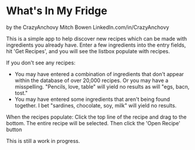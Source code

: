 # What's In My Fridge
by the CrazyAnchovy
  Mitch Bowen
  LinkedIn.com/in/CrazyAnchovy


This is a simple app to help discover new recipes which can be made with ingredients you already have. Enter a few ingredients into the entry fields, hit 'Get Recipes', and you will see the listbox populate with recipes.

If you don't see any recipes:
 - You may have entered a combination of ingredients that don't appear within the database of over 20,000 recipes. Or you may have a 	      misspelling. "Pencils, love, table" will yield no results as will "egs, bacn, tost." 
 - You may have entered some ingredients that aren't being found together. I bet "sardines, chocolate, soy, milk" will yield no results.
 
When the recipes populate:
 Click the top line of the recipe and drag to the bottom. The entire recipe will be selected. Then click the 'Open Recipe' button
 
This is still a work in progress.

